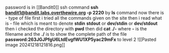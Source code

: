password is in [[Bandit0]]
ssh command
**ssh bandit1@bandit.labs.overthewire.org -p 2220**
by **ls** command
now there is - type of file
first i tried all the commands given on the site
then i read what is - file which is meant to denote **stdin** **stdout** or **dev/stdin** or **dev/stdout**
then i checked the directory with **pwd**
then did **cat ./-** where **-** is the filename and the **./** is to show the complete path of the file
**password:263JGJPfgU6LtdEvgfWU1XP5yac29mFx**
to level 2
![[Pasted image 20241218121816.png]]